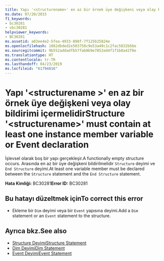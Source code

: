 ```yaml
---
title: Yapı '<structurename>' en az bir örnek üye değişkeni veya olay bildirimi içermelidir
ms.date: 07/20/2015
f1_keywords:
- bc30281
- vbc30281
helpviewer_keywords:
- BC30281
ms.assetid: a03ee4e2-5fea-4933-898f-7f125b25824e
ms.openlocfilehash: 1082dbded2e503758c9e53a49c1c2fac5832b56e
ms.sourcegitcommit: 9b552addadfb57fab0b9e7852ed4f1f1b8a42f8e
ms.translationtype: HT
ms.contentlocale: tr-TR
ms.lasthandoff: 04/23/2019
ms.locfileid: "61794816"
---
```

# <a name="structure-structurename-must-contain-at-least-one-instance-member-variable-or-event-declaration"></a><span data-ttu-id="b5e3d-102">Yapı '\<structurename >' en az bir örnek üye değişkeni veya olay bildirimi içermelidir</span><span class="sxs-lookup"><span data-stu-id="b5e3d-102">Structure '\<structurename>' must contain at least one instance member variable or Event declaration</span></span>
<span data-ttu-id="b5e3d-103">İşlevsel olarak boş bir yapı gerçekleşir.</span><span class="sxs-lookup"><span data-stu-id="b5e3d-103">A functionally empty structure occurs.</span></span> <span data-ttu-id="b5e3d-104">Arasında en az bir üye değişkeni bildirilmelidir `Structure` deyimi ve `End Structure` deyimi.</span><span class="sxs-lookup"><span data-stu-id="b5e3d-104">At least one variable member must be declared between the `Structure` statement and the `End Structure` statement.</span></span>  
  
 <span data-ttu-id="b5e3d-105">**Hata Kimliği:** BC30281</span><span class="sxs-lookup"><span data-stu-id="b5e3d-105">**Error ID:** BC30281</span></span>  
  
## <a name="to-correct-this-error"></a><span data-ttu-id="b5e3d-106">Bu hatayı düzeltmek için</span><span class="sxs-lookup"><span data-stu-id="b5e3d-106">To correct this error</span></span>  
  
- <span data-ttu-id="b5e3d-107">Ekleme bir `Dim` deyimi veya bir `Event` yapısına deyimi.</span><span class="sxs-lookup"><span data-stu-id="b5e3d-107">Add a `Dim` statement or an `Event` statement to the structure.</span></span>  
  
## <a name="see-also"></a><span data-ttu-id="b5e3d-108">Ayrıca bkz.</span><span class="sxs-lookup"><span data-stu-id="b5e3d-108">See also</span></span>

- [<span data-ttu-id="b5e3d-109">Structure Deyimi</span><span class="sxs-lookup"><span data-stu-id="b5e3d-109">Structure Statement</span></span>](../../visual-basic/language-reference/statements/structure-statement.md)
- [<span data-ttu-id="b5e3d-110">Dim Deyimi</span><span class="sxs-lookup"><span data-stu-id="b5e3d-110">Dim Statement</span></span>](../../visual-basic/language-reference/statements/dim-statement.md)
- [<span data-ttu-id="b5e3d-111">Event Deyimi</span><span class="sxs-lookup"><span data-stu-id="b5e3d-111">Event Statement</span></span>](../../visual-basic/language-reference/statements/event-statement.md)
